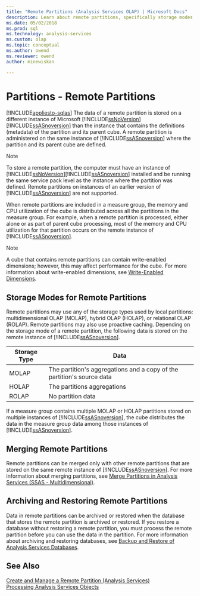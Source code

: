 ```yaml
---
title: "Remote Partitions (Analysis Services OLAP) | Microsoft Docs"
description: Learn about remote partitions, specifically storage modes for remote partitions and merging remote partitions.
ms.date: 05/02/2018
ms.prod: sql
ms.technology: analysis-services
ms.custom: olap
ms.topic: conceptual
ms.author: owend
ms.reviewer: owend
author: minewiskan

---
```

# Partitions - Remote Partitions
[!INCLUDE[appliesto-sqlas](../includes/appliesto-sqlas.md)]
  The data of a remote partition is stored on a different instance of Microsoft [!INCLUDE[ssNoVersion](../includes/ssnoversion-md.md)] [!INCLUDE[ssASnoversion](../includes/ssasnoversion-md.md)] than the instance that contains the definitions (metadata) of the partition and its parent cube. A remote partition is administered on the same instance of [!INCLUDE[ssASnoversion](../includes/ssasnoversion-md.md)] where the partition and its parent cube are defined.  
  
> [!NOTE]
>  To store a remote partition, the computer must have an instance of [!INCLUDE[ssNoVersion](../includes/ssnoversion-md.md)][!INCLUDE[ssASnoversion](../includes/ssasnoversion-md.md)] installed and be running the same service pack level as the instance where the partition was defined. Remote partitions on instances of an earlier version of [!INCLUDE[ssASnoversion](../includes/ssasnoversion-md.md)] are not supported.  
  
 When remote partitions are included in a measure group, the memory and CPU utilization of the cube is distributed across all the partitions in the measure group. For example, when a remote partition is processed, either alone or as part of parent cube processing, most of the memory and CPU utilization for that partition occurs on the remote instance of [!INCLUDE[ssASnoversion](../includes/ssasnoversion-md.md)].  
  
> [!NOTE]  
>  A cube that contains remote partitions can contain write-enabled dimensions; however, this may affect performance for the cube. For more information about write-enabled dimensions, see [Write-Enabled Dimensions](../../analysis-services/multidimensional-models-olap-logical-dimension-objects/write-enabled-dimensions.md).  
  
## Storage Modes for Remote Partitions  
 Remote partitions may use any of the storage types used by local partitions: multidimensional OLAP (MOLAP), hybrid OLAP (HOLAP), or relational OLAP (ROLAP). Remote partitions may also use proactive caching. Depending on the storage mode of a remote partition, the following data is stored on the remote instance of [!INCLUDE[ssASnoversion](../includes/ssasnoversion-md.md)].  
  
| Storage Type | Data |
| ------------ | ---- |
|MOLAP|The partition's aggregations and a copy of the partition's source data|  
|HOLAP|The partitions aggregations|  
|ROLAP|No partition data|  
  
 If a measure group contains multiple MOLAP or HOLAP partitions stored on multiple instances of [!INCLUDE[ssASnoversion](../includes/ssasnoversion-md.md)], the cube distributes the data in the measure group data among those instances of [!INCLUDE[ssASnoversion](../includes/ssasnoversion-md.md)].  
  
## Merging Remote Partitions  
 Remote partitions can be merged only with other remote partitions that are stored on the same remote instance of [!INCLUDE[ssASnoversion](../includes/ssasnoversion-md.md)]. For more information about merging partitions, see [Merge Partitions in Analysis Services &#40;SSAS - Multidimensional&#41;](../../analysis-services/multidimensional-models/merge-partitions-in-analysis-services-ssas-multidimensional.md).  
  
## Archiving and Restoring Remote Partitions  
 Data in remote partitions can be archived or restored when the database that stores the remote partition is archived or restored. If you restore a database without restoring a remote partition, you must process the remote partition before you can use the data in the partition. For more information about archiving and restoring databases, see [Backup and Restore of Analysis Services Databases](../../analysis-services/multidimensional-models/backup-and-restore-of-analysis-services-databases.md).  
  
## See Also  
 [Create and Manage a Remote Partition &#40;Analysis Services&#41;](../../analysis-services/multidimensional-models/create-and-manage-a-remote-partition-analysis-services.md)   
 [Processing Analysis Services Objects](../../analysis-services/multidimensional-models/processing-analysis-services-objects.md)  
  
  
